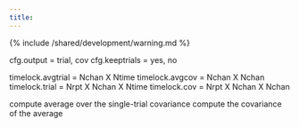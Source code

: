 ```yaml
---
title:
---
```


{% include /shared/development/warning.md %}

  cfg.output     = trial, cov
  cfg.keeptrials = yes, no

  timelock.avgtrial = Nchan X Ntime
  timelock.avgcov   = Nchan X Nchan
  timelock.trial    = Nrpt X Nchan X Ntime
  timelock.cov      = Nrpt X Nchan X Nchan

compute average over the single-trial covariance
compute the covariance of the average
